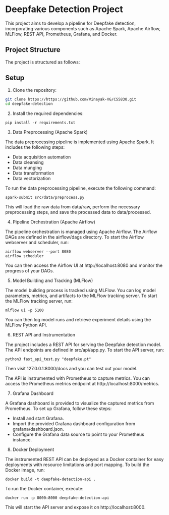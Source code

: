 # Deepfake Detection Project

This project aims to develop a pipeline for Deepfake detection, incorporating various components such as Apache Spark, Apache Airflow, MLFlow, REST API, Prometheus, Grafana, and Docker.

## Project Structure

The project is structured as follows:
<!-- 
deepfake-detection/
* data/
    * raw/
    * processed/
* notebooks/
* src/
    * data/
    * models/
    * api/
    * utils/
* docs/
* models/
* metrics/
* reports/
* figures/
* .gitignore
* README.md
* requirements.txt
* Dockerfile
* docker-compose.yml -->

## Setup

1. Clone the repository:

```bash
git clone https://https://github.com/Vinayak-VG/CS5830.git
cd deepfake-detection
```

2. Install the required dependencies:

```
pip install -r requirements.txt
```

3. Data Preprocessing (Apache Spark)

The data preprocessing pipeline is implemented using Apache Spark. It includes the following steps:

- Data acquisition automation
- Data cleansing
- Data munging
- Data transformation
- Data vectorization

To run the data preprocessing pipeline, execute the following command:
```
spark-submit src/data/preprocess.py
```

This will load the raw data from data/raw, perform the necessary preprocessing steps, and save the processed data to data/processed.

4. Pipeline Orchestration (Apache Airflow)

The pipeline orchestration is managed using Apache Airflow. The Airflow DAGs are defined in the airflow/dags directory.
To start the Airflow webserver and scheduler, run:
```
airflow webserver --port 8080
airflow scheduler
```
You can then access the Airflow UI at http://localhost:8080 and monitor the progress of your DAGs.

5. Model Building and Tracking (MLFlow)

The model building process is tracked using MLFlow. You can log model parameters, metrics, and artifacts to the MLFlow tracking server.
To start the MLFlow tracking server, run:
```
mlflow ui -p 5100
```
You can then log model runs and retrieve experiment details using the MLFlow Python API.

6. REST API and Instrumentation

The project includes a REST API for serving the Deepfake detection model. The API endpoints are defined in src/api/app.py.
To start the API server, run:
```
python3 fast_api_test.py "deepfake.pt"
```

Then visit 127.0.0.1:8000/docs and you can test out your model.

The API is instrumented with Prometheus to capture metrics. You can access the Prometheus metrics endpoint at http://localhost:8000/metrics.

7. Grafana Dashboard

A Grafana dashboard is provided to visualize the captured metrics from Prometheus. To set up Grafana, follow these steps:

- Install and start Grafana.
- Import the provided Grafana dashboard configuration from grafana/dashboard.json.
- Configure the Grafana data source to point to your Prometheus instance.

8. Docker Deployment

The instrumented REST API can be deployed as a Docker container for easy deployments with resource limitations and port mapping.
To build the Docker image, run:
```
docker build -t deepfake-detection-api .
```

To run the Docker container, execute:
```
docker run -p 8000:8000 deepfake-detection-api
```

This will start the API server and expose it on http://localhost:8000.
